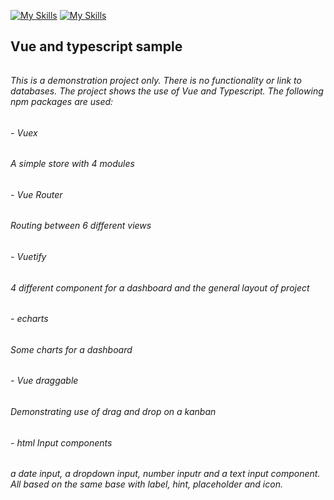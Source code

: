 [![My Skills](https://skills.thijs.gg/icons?i=vue)](https://skills.thijs.gg)
[![My Skills](https://skills.thijs.gg/icons?i=ts)](https://skills.thijs.gg)

## **Vue and typescript sample**
######
###### This is a demonstration project only. There is no functionality or link to databases. The project shows the use of Vue and Typescript. The following npm packages are used:
###### 
######  - Vuex
######    A simple store with 4 modules
######
######  - Vue Router
######    Routing between 6 different views
######
######  - Vuetify
######    4 different component for a dashboard and the general layout of project
######
######  - echarts
######    Some charts for a dashboard
######
######  - Vue draggable
######    Demonstrating use of drag and drop on a kanban
######
######  - html Input components
######    a date input, a dropdown input, number inputr and a text input component. All based on the same base with label, hint, placeholder and icon.


